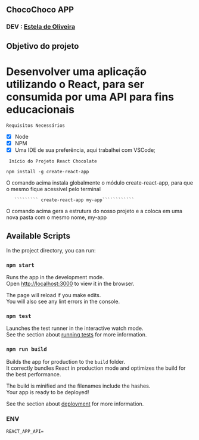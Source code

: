 ## ChocoChoco APP

### DEV : [Estela de Oliveira](https://github.com/ste2021)

## Objetivo do projeto

# Desenvolver uma aplicação utilizando o React, para ser consumida por uma API para fins educacionais

```Requisitos Necessários```
- [x] Node
- [x] NPM
- [x] Uma IDE de sua preferência, aqui trabalhei com VSCode;

` Início do Projeto React Chocolate`

````````npm install -g create-react-app````````

O comando acima instala globalmente o módulo create-react-app, para que o mesmo fique acessível pelo terminal

       ````````` create-react-app my-app````````````
      
  O comando acima gera a estrutura do nosso projeto e a coloca em uma nova pasta com o mesmo nome, my-app

## Available Scripts

In the project directory, you can run:

### `npm start`

Runs the app in the development mode.<br />
Open [http://localhost:3000](http://localhost:3000) to view it in the browser.

The page will reload if you make edits.<br />
You will also see any lint errors in the console.

### `npm test`

Launches the test runner in the interactive watch mode.<br />
See the section about [running tests](https://facebook.github.io/create-react-app/docs/running-tests) for more information.

### `npm run build`

Builds the app for production to the `build` folder.<br />
It correctly bundles React in production mode and optimizes the build for the best performance.

The build is minified and the filenames include the hashes.<br />
Your app is ready to be deployed!

See the section about [deployment](https://facebook.github.io/create-react-app/docs/deployment) for more information.


### ENV

```
REACT_APP_API=
```
